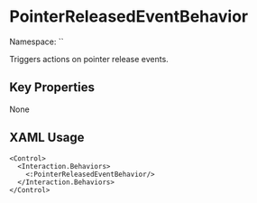 # PointerReleasedEventBehavior

Namespace: ``

Triggers actions on pointer release events.



## Key Properties
None

## XAML Usage
```xaml
<Control>
  <Interaction.Behaviors>
    <:PointerReleasedEventBehavior/>
  </Interaction.Behaviors>
</Control>
```
